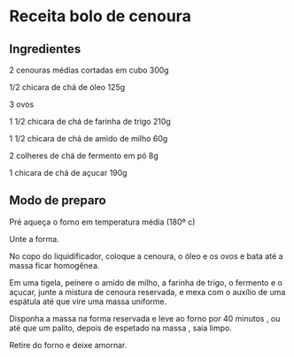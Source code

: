 # Receita bolo de cenoura

## Ingredientes

2 cenouras médias cortadas em cubo 300g

1/2 chicara de chá de óleo 125g

3 ovos

1 1/2 chicara de chá de farinha de trigo 210g

1 1/2 chicara de chá de amido de milho 60g

2 colheres de chá de fermento em pó 8g

1 chicara de chá de açucar 190g

## Modo de preparo

Pré aqueça o forno em temperatura média (180º c)

Unte a forma.

No copo do liquidificador, coloque a cenoura, o óleo e os ovos e bata até a massa ficar homogênea.

Em uma tigela, peinere o amido de milho, a farinha de trigo, o fermento e o açucar, junte a mistura de cenoura reservada, e mexa com o auxílio de uma espátula até que vire uma massa uniforme.

Disponha a massa na forma reservada e leve ao forno por 40 minutos , ou até que um palito, depois de espetado na massa , saia limpo.

Retire do forno e deixe amornar.

